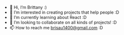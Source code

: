 - 👋 Hi, I’m Brittany :) 
- 👀 I’m interested in creating projects that help people :D
- 🌱 I’m currently learning about React :D
- 💞️ I’m looking to collaborate on all kinds of projects! :D
- 📫 How to reach me brisau1400@gmail.com :D

<!---
brisau15/brisau15 is a ✨ special ✨ repository because its `README.md` (this file) appears on your GitHub profile.
You can click the Preview link to take a look at your changes.
--->
